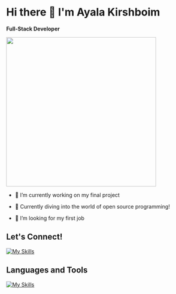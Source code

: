 # Hi there 👋 I'm Ayala Kirshboim

**Full-Stack Developer**

<img src="https://user-images.githubusercontent.com/74038190/213760705-0d5bf320-4f43-4352-b74b-0889ae726bf7.gif" width="400">


- 🔭 I’m currently working on my final project
  
- 🚀 Currently diving into the world of open source programming!
  
- 🤔 I’m looking for my first job


## Let's Connect!

[![My Skills](https://skillicons.dev/icons?i=linkedin)](https://www.linkedin.com/in/ayala-kirshboim/)



## Languages and Tools


[![My Skills](https://skillicons.dev/icons?i=react,js,ts,nodejs,mongodb,mysql,html,css,sass,vscode,wordpress,figma,postman,github)](https://skillicons.dev)
